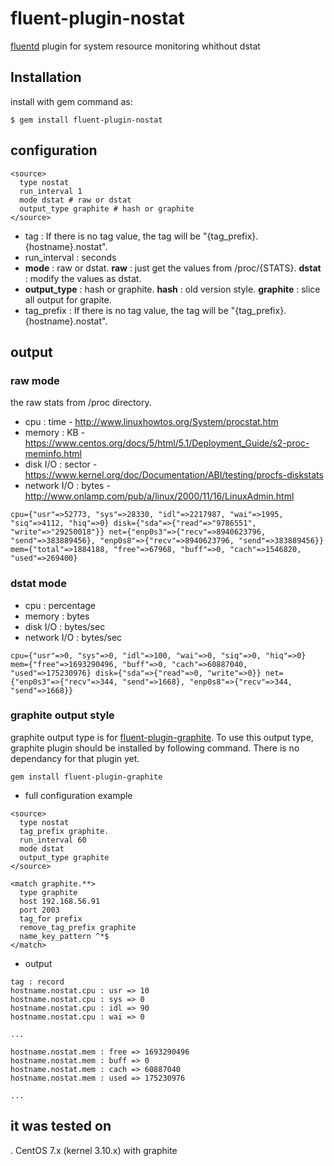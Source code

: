 # fluent-plugin-nostat
[fluentd](http://www.fluentd.org/) plugin for system resource monitoring whithout dstat

## Installation
install with gem command as:

```
$ gem install fluent-plugin-nostat
```

## configuration

```
<source>
  type nostat
  run_interval 1
  mode dstat # raw or dstat
  output_type graphite # hash or graphite
</source>
```
* tag : If there is no tag value, the tag will be "{tag_prefix}.{hostname}.nostat".
* run_interval : seconds
* **mode** : raw or dstat. **raw** : just get the values from /proc/{STATS}. **dstat** : modify the values as dstat.
* **output_type** : hash or graphite. **hash** : old version style. **graphite** : slice all output for grapite.
* tag_prefix : If there is no tag value, the tag will be "{tag_prefix}.{hostname}.nostat".

## output
### raw mode
the raw stats from /proc directory.
* cpu : time - http://www.linuxhowtos.org/System/procstat.htm
* memory : KB - https://www.centos.org/docs/5/html/5.1/Deployment_Guide/s2-proc-meminfo.html
* disk I/O : sector - https://www.kernel.org/doc/Documentation/ABI/testing/procfs-diskstats
* network I/O : bytes - http://www.onlamp.com/pub/a/linux/2000/11/16/LinuxAdmin.html

```
cpu={"usr"=>52773, "sys"=>28330, "idl"=>2217987, "wai"=>1995, "siq"=>4112, "hiq"=>0} disk={"sda"=>{"read"=>"9786551", "write"=>"29250018"}} net={"enp0s3"=>{"recv"=>8940623796, "send"=>383889456}, "enp0s8"=>{"recv"=>8940623796, "send"=>383889456}} mem={"total"=>1884188, "free"=>67968, "buff"=>0, "cach"=>1546820, "used"=>269400}
```

### dstat mode
* cpu : percentage
* memory : bytes
* disk I/O : bytes/sec
* network I/O : bytes/sec
```
cpu={"usr"=>0, "sys"=>0, "idl"=>100, "wai"=>0, "siq"=>0, "hiq"=>0} mem={"free"=>1693290496, "buff"=>0, "cach"=>60887040, "used"=>175230976} disk={"sda"=>{"read"=>0, "write"=>0}} net={"enp0s3"=>{"recv"=>344, "send"=>1668}, "enp0s8"=>{"recv"=>344, "send"=>1668}}
```

### graphite output style
graphite output type is for [fluent-plugin-graphite](https://github.com/studio3104/fluent-plugin-graphite). To use this output type, graphite plugin should be installed by following command. There is no dependancy for that plugin yet.
```
gem install fluent-plugin-graphite
```

* full configuration example
```
<source>
  type nostat
  tag_prefix graphite.
  run_interval 60
  mode dstat
  output_type graphite
</source>

<match graphite.**>
  type graphite
  host 192.168.56.91
  port 2003
  tag_for prefix
  remove_tag_prefix graphite
  name_key_pattern ^*$
</match>

```

* output
```
tag : record
hostname.nostat.cpu : usr => 10
hostname.nostat.cpu : sys => 0
hostname.nostat.cpu : idl => 90
hostname.nostat.cpu : wai => 0

...

hostname.nostat.mem : free => 1693290496
hostname.nostat.mem : buff => 0
hostname.nostat.mem : cach => 60887040
hostname.nostat.mem : used => 175230976

...

```

## it was tested on
. CentOS 7.x (kernel 3.10.x) with graphite
